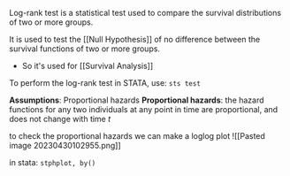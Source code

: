 Log-rank test is a statistical test used to compare the survival distributions of two or more groups.

It is used to test the [[Null Hypothesis]] of no difference between the survival functions of two or more groups.
- So it's used for [[Survival Analysis]]

To perform the log-rank test in STATA, use:
``sts test``

**Assumptions**: Proportional hazards
**Proportional hazards**: the hazard functions for any two individuals at any point in time are proportional, and does not change with time *t*

to check the proportional hazards we can make a loglog plot
![[Pasted image 20230430102955.png]]


in stata:
``stphplot, by()``

